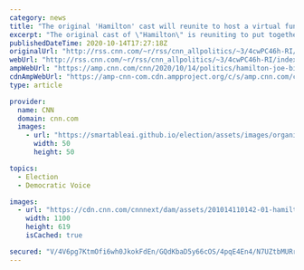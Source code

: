 ```yaml
---
category: news
title: "The original 'Hamilton' cast will reunite to host a virtual fundraiser for Joe Biden"
excerpt: "The original cast of \"Hamilton\" is reuniting to put together a virtual fundraiser for Democratic nominee Joe Biden.\n    \n"
publishedDateTime: 2020-10-14T17:27:18Z
originalUrl: "http://rss.cnn.com/~r/rss/cnn_allpolitics/~3/4cwPC46h-RI/index.html"
webUrl: "http://rss.cnn.com/~r/rss/cnn_allpolitics/~3/4cwPC46h-RI/index.html"
ampWebUrl: "https://amp.cnn.com/cnn/2020/10/14/politics/hamilton-joe-biden-fundraiser-trnd/index.html"
cdnAmpWebUrl: "https://amp-cnn-com.cdn.ampproject.org/c/s/amp.cnn.com/cnn/2020/10/14/politics/hamilton-joe-biden-fundraiser-trnd/index.html"
type: article

provider:
  name: CNN
  domain: cnn.com
  images:
    - url: "https://smartableai.github.io/election/assets/images/organizations/cnn.com-50x50.jpg"
      width: 50
      height: 50

topics:
  - Election
  - Democratic Voice

images:
  - url: "https://cdn.cnn.com/cnnnext/dam/assets/201014110142-01-hamilton-cast-2016-new-york-super-tease.jpg"
    width: 1100
    height: 619
    isCached: true

secured: "V/4V6pg7KtmOfi6wh0JkokFdEn/GQdKbaD5y66cOS/4pqE4En4/N7UZtbMURr0W9YnEAcLtRazPfKxsUi7HDlAA2LOzPNeUrRCltuTl+ASZEDtvcTVGJQ3Zm642j8K5jvfk84QbCG3jw8HOFVhKy6ZUd8FDQFKsPGjtueCgfrfGMnXiIG4DY/4bfoxNDbsxuN+c3h/4SY65QiucuYZW6Q//C0/1aVKhsEaRunnxBrhvFlPtJgHBD7iSw3smhYdc0ulGtBdZR8vXIx5wmWvfuPVi7pueC3ywMQEq3I5kK1TGkPoeWQK1nCQxrHlLhxJ7D2vQP61sQLMOQVUtq1puVHM2bo0aJ+yLBorGUGVfMjtU=;1Jx2f4RcHijdZy8Q1RKy0A=="
---
```


